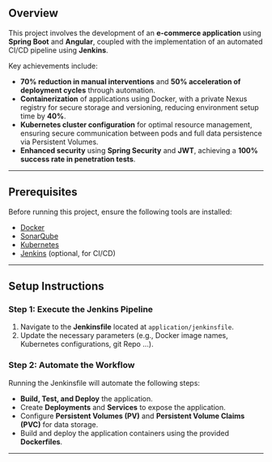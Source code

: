 

## Overview

This project involves the development of an **e-commerce application** using **Spring Boot** and **Angular**, coupled with the implementation of an automated CI/CD pipeline using **Jenkins**. 

Key achievements include:  
- **70% reduction in manual interventions** and **50% acceleration of deployment cycles** through automation.  
- **Containerization** of applications using Docker, with a private Nexus registry for secure storage and versioning, reducing environment setup time by **40%**.  
- **Kubernetes cluster configuration** for optimal resource management, ensuring secure communication between pods and full data persistence via Persistent Volumes.  
- **Enhanced security** using **Spring Security** and **JWT**, achieving a **100% success rate in penetration tests**.

---

## Prerequisites

Before running this project, ensure the following tools are installed:  
- [Docker](https://www.docker.com/)  
- [SonarQube](https://www.sonarqube.org/)  
- [Kubernetes](https://kubernetes.io/)  
- [Jenkins](https://www.jenkins.io/) (optional, for CI/CD)  

---

## Setup Instructions

### Step 1: Execute the Jenkins Pipeline  
1. Navigate to the **Jenkinsfile** located at `application/jenkinsfile`.  
2. Update the necessary parameters (e.g., Docker image names, Kubernetes configurations, git Repo ...).  

### Step 2: Automate the Workflow  
Running the Jenkinsfile will automate the following steps:  
- **Build, Test, and Deploy** the application.  
- Create **Deployments** and **Services** to expose the application.  
- Configure **Persistent Volumes (PV)** and **Persistent Volume Claims (PVC)** for data storage.  
- Build and deploy the application containers using the provided **Dockerfiles**.  

---





